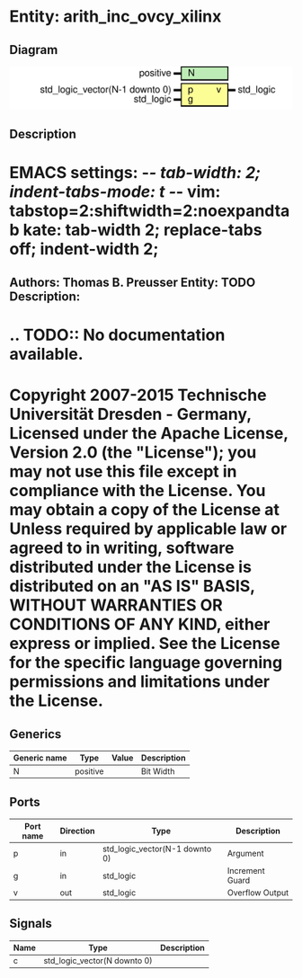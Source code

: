 # Entity: arith_inc_ovcy_xilinx
## Diagram
![Diagram](arith_inc_ovcy_xilinx.svg "Diagram")
## Description
EMACS settings: -*-	tab-width: 2; indent-tabs-mode: t -*-
vim: tabstop=2:shiftwidth=2:noexpandtab
kate: tab-width 2; replace-tabs off; indent-width 2;
=============================================================================
Authors:					Thomas B. Preusser
Entity:					TODO
Description:
-------------------------------------
.. TODO:: No documentation available.
=============================================================================
Copyright 2007-2015 Technische Universität Dresden - Germany,
Licensed under the Apache License, Version 2.0 (the "License");
you may not use this file except in compliance with the License.
You may obtain a copy of the License at
Unless required by applicable law or agreed to in writing, software
distributed under the License is distributed on an "AS IS" BASIS,
WITHOUT WARRANTIES OR CONDITIONS OF ANY KIND, either express or implied.
See the License for the specific language governing permissions and
limitations under the License.
=============================================================================
## Generics
| Generic name | Type     | Value | Description |
| ------------ | -------- | ----- | ----------- |
| N            | positive |       | Bit Width   |
## Ports
| Port name | Direction | Type                           | Description     |
| --------- | --------- | ------------------------------ | --------------- |
| p         | in        | std_logic_vector(N-1 downto 0) | Argument        |
| g         | in        | std_logic                      | Increment Guard |
| v         | out       | std_logic                      | Overflow Output |
## Signals
| Name | Type                         | Description |
| ---- | ---------------------------- | ----------- |
| c    | std_logic_vector(N downto 0) |             |
